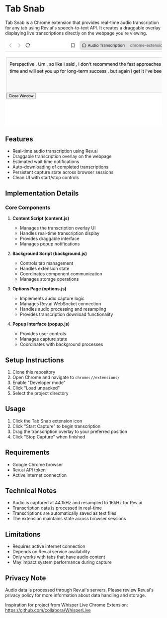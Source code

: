 # Tab Snab

Tab Snab is a Chrome extension that provides real-time audio transcription for any tab using Rev.ai's speech-to-text API. It creates a draggable overlay displaying live transcriptions directly on the webpage you're viewing.

![Alt text](/screenshots/tab-snab.png)

## Features

- Real-time audio transcription using Rev.ai
- Draggable transcription overlay on the webpage
- Estimated wait time notifications
- Auto-downloading of completed transcriptions
- Persistent capture state across browser sessions
- Clean UI with start/stop controls

## Implementation Details

### Core Components

1. **Content Script (content.js)**
   - Manages the transcription overlay UI
   - Handles real-time transcription display
   - Provides draggable interface
   - Manages popup notifications

2. **Background Script (background.js)**
   - Controls tab management
   - Handles extension state
   - Coordinates component communication
   - Manages storage operations

3. **Options Page (options.js)**
   - Implements audio capture logic
   - Manages Rev.ai WebSocket connection
   - Handles audio processing and resampling
   - Provides transcription download functionality

4. **Popup Interface (popup.js)**
   - Provides user controls
   - Manages capture state
   - Coordinates with background processes

## Setup Instructions

1. Clone this repository
2. Open Chrome and navigate to `chrome://extensions/`
3. Enable "Developer mode"
4. Click "Load unpacked"
5. Select the project directory

## Usage

1. Click the Tab Snab extension icon
2. Click "Start Capture" to begin transcription
3. Drag the transcription overlay to your preferred position
4. Click "Stop Capture" when finished

## Requirements

- Google Chrome browser
- Rev.ai API token
- Active internet connection

## Technical Notes

- Audio is captured at 44.1kHz and resampled to 16kHz for Rev.ai
- Transcription data is processed in real-time
- Transcriptions are automatically saved as text files
- The extension maintains state across browser sessions

## Limitations

- Requires active internet connection
- Depends on Rev.ai service availability
- Only works with tabs that have audio content
- May impact system performance during capture

## Privacy Note

Audio data is processed through Rev.ai's servers. Please review Rev.ai's privacy policy for more information about data handling and storage.

Inspiration for project from Whisper Live Chrome Extension:
https://github.com/collabora/WhisperLive